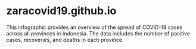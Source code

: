 # zaracovid19.github.io
This infographic provides an overview of the spread of COVID-19 cases across all provinces in Indonesia. The data includes the number of positive cases, recoveries, and deaths in each province.
